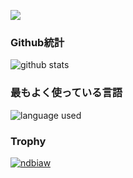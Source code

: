![](https://komarev.com/ghpvc/?username=ndbiaw&color=blueviolet)
### Github統計
![github stats](https://github-readme-stats.vercel.app/api/?username=ndbiaw&show_icons=true&locale=ja&bg_color=100,42275a,734b6d)
### 最もよく使っている言語
![language used](https://github-readme-stats.vercel.app/api/top-langs/?username=ndbiaw&layout=compact&locale=ja&bg_color=100,cc2b5e,753a88)
### Trophy
<p align="left"> <a href="https://github.com/ryo-ma/github-profile-trophy"><img src="https://github-profile-trophy.vercel.app/?username=ndbiaw&row=2&column=3&theme=discord" alt="ndbiaw" /></a> </p>
